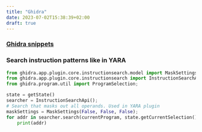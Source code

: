 ```yaml
---
title: "Ghidra"
date: 2023-07-02T15:38:39+02:00
draft: true
---
```


### [Ghidra snippets](https://github.com/HackOvert/GhidraSnippets)

### Search instruction patterns like in YARA

```python
from ghidra.app.plugin.core.instructionsearch.model import MaskSettings;
from ghidra.app.plugin.core.instructionsearch import InstructionSearchApi;
from ghidra.program.util import ProgramSelection;

state = getState()
searcher = InstructionSearchApi();
# Search that masks out all operands. Used in YARA plugin
maskSettings = MaskSettings(False, False, False);
for addr in searcher.search(currentProgram, state.getCurrentSelection().getFirstRange(), maskSettings):
	print(addr)
```
